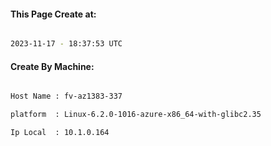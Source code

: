 
   
#### This Page Create at:

```bash

2023-11-17 - 18:37:53 UTC

```

#### Create By Machine:

```bash

Host Name : fv-az1383-337

platform  : Linux-6.2.0-1016-azure-x86_64-with-glibc2.35

Ip Local  : 10.1.0.164

```

